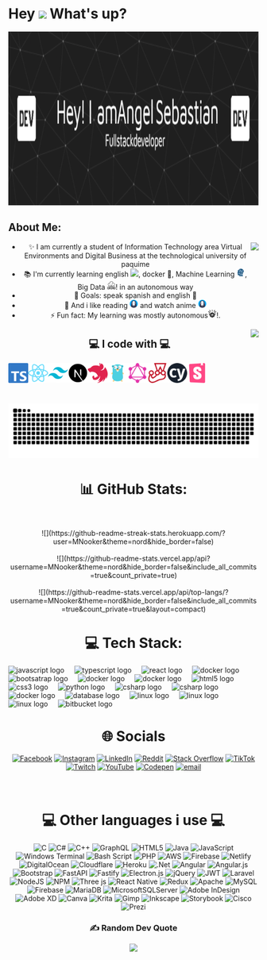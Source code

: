 <h1> Hey <img src="https://emojis.slackmojis.com/emojis/images/1577305505/7373/hand_wave.gif?1577305505" width="50" /> What's up?</h1>
<img src="https://github.com/MNooker/MNooker/blob/main/github-header-image.png?raw=true" height="350" alt="stats graph"  />

## About Me:
<div align="center">
  <div align="right">
    <img align="right" height="150" src="https://media3.giphy.com/media/v1.Y2lkPTc5MGI3NjExNmNlbGVsMmU5YnFpemY2bmoxbnI5NmIzZmEzdGY3NndvczZya3RvOCZlcD12MV9pbnRlcm5hbF9naWZfYnlfaWQmY3Q9Zw/78XCFBGOlS6keY1Bil/giphy.gif"  />
   </div>

  - ✨ I am currently a student of Information Technology area Virtual Environments and Digital Business at the technological university of paquime
  - 📚 I'm currently learning english <img src="https://cdn-icons-png.flaticon.com/128/197/197484.png" width="17" />, docker 🐳, Machine Learning <img src="https://github.com/MNooker/MNooker/blob/main/image-1.png" width="17" />, Big Data <img src="https://github.com/MNooker/MNooker/blob/main/image-4.png" width="17" />! in an autonomous way
  - 🎯 Goals: speak spanish and english 🚀
  - 🎲 And i like reading <img src="https://github.com/MNooker/MNooker/blob/main/image-2.png" width="17" /> and watch anime <img src="https://github.com/MNooker/MNooker/blob/main/image-2.png" width="17" />
  - ⚡ Fun fact: My learning was mostly autonomous<img src="https://github.com/MNooker/MNooker/blob/main/image-5.png" width="17" />!. 
  <div align="right">
    <img align="right" height="150" src="https://media3.giphy.com/media/v1.Y2lkPTc5MGI3NjExNmNlbGVsMmU5YnFpemY2bmoxbnI5NmIzZmEzdGY3NndvczZya3RvOCZlcD12MV9pbnRlcm5hbF9naWZfYnlfaWQmY3Q9Zw/78XCFBGOlS6keY1Bil/giphy.gif"  />
  
  </div>

## 💻 I code with 💻

<a href="https://www.typescriptlang.org" target="_blank">
  <img align="left" title="Typescript" alt="Typescript" width="40px" src="./assets/typescript-logo.svg" />
</a>

<a href="https://pt-br.reactjs.org" target="_blank">
 <img align="left" title="React and React Native" alt="React and React Native" width="40px" src="./assets/react-logo.svg" />
</a>

<a href="https://tailwindcss.com" target="_blank">
 <img align="left" title="Tailwind Css" alt="Tailwind Css" width="40px" src="./assets/tailwind-logo.svg" />
</a>

<a href="https://nextjs.org" target="_blank">
  <img align="left" title="Next Js" alt="Next Js" width="40px" src="./assets/next-logo.svg" />
</a>

<a href="https://nestjs.com" target="_blank">
  <img align="left" title="Nest Js" alt="Nest Js" width="40px" src="./assets/nest-logo.svg" />
</a>

<a href="https://go.dev" target="_blank">
  <img align="left" title="Go Lang" alt="Go Lang" width="40px" src="./assets/golang-logo.svg" />
</a>

<a href="https://graphql.org" target="_blank">
  <img align="left" title="GraphQL" alt="GraphQL" width="40px" src="./assets/graphql-logo.svg" />
</a>

<a href="https://jestjs.io/pt-BR/" target="_blank">
  <img align="left" title="Jest" alt="Jest" width="40px" src="./assets/jest-logo.svg" />
</a>

<a href="https://www.cypress.io" target="_blank">
  <img align="left" title="Cypress" alt="Jest" width="40px" src="./assets/cypress-logo.svg" />
</a>

<a href="https://storybook.js.org" target="_blank">
  <img align="left" title="Storybook" alt="Storybook" width="40px" src="./assets/storybook-logo.svg" />
</a>


<picture>
  <source media="(prefers-color-scheme: dark)" srcset="https://raw.githubusercontent.com/platane/platane/output/github-contribution-grid-snake-dark.svg">
  <source media="(prefers-color-scheme: light)" srcset="https://raw.githubusercontent.com/platane/platane/output/github-contribution-grid-snake.svg">
  <img alt="github contribution grid snake animation" src="https://raw.githubusercontent.com/platane/platane/output/github-contribution-grid-snake.svg">
</picture>

# 📊 GitHub Stats:
<br/>
<br/>
![](https://github-readme-streak-stats.herokuapp.com/?user=MNooker&theme=nord&hide_border=false)
<br/>
<br/>
![](https://github-readme-stats.vercel.app/api?username=MNooker&theme=nord&hide_border=false&include_all_commits=true&count_private=true)
<br/>
<br/>
![](https://github-readme-stats.vercel.app/api/top-langs/?username=MNooker&theme=nord&hide_border=false&include_all_commits=true&count_private=true&layout=compact)

# 💻 Tech Stack:

<div align="left">
  <img src="https://cdn.jsdelivr.net/gh/devicons/devicon/icons/javascript/javascript-original.svg" height="30" alt="javascript logo"  />
  <img width="12" />
  <img src="https://cdn.jsdelivr.net/gh/devicons/devicon/icons/typescript/typescript-original.svg" height="30" alt="typescript logo"  />
  <img width="12" />
  <img src="https://cdn.jsdelivr.net/gh/devicons/devicon/icons/react/react-original.svg" height="30" alt="react logo"  />
  <img width="12" />
  <img src="https://cdn.jsdelivr.net/npm/devicons@1.8.0/!SVG/php.svg" height="30" alt="docker logo"  />
  <img width="12" />
  <img src="https://cdn.jsdelivr.net/npm/devicons@1.8.0/!SVG/bootstrap.svg" height="30" alt="bootsatrap logo"  />
  <img width="12" />
  <img src="https://cdn.jsdelivr.net/npm/devicons@1.8.0/!SVG/php.svg" height="30" alt="docker logo"  />
  <img width="12" />
  <img src="https://cdn.jsdelivr.net/npm/devicons@1.8.0/!SVG/php.svg" height="30" alt="docker logo"  />
  <img width="12" />
  <img src="https://cdn.jsdelivr.net/gh/devicons/devicon/icons/html5/html5-original.svg" height="30" alt="html5 logo"  />
  <img width="12" />
  <img src="https://cdn.jsdelivr.net/gh/devicons/devicon/icons/css3/css3-original.svg" height="30" alt="css3 logo"  />
  <img width="12" />
  <img src="https://cdn.jsdelivr.net/gh/devicons/devicon/icons/python/python-original.svg" height="30" alt="python logo"  />
  <img width="12" />
  <img src="https://cdn.jsdelivr.net/gh/devicons/devicon/icons/csharp/csharp-original.svg" height="30" alt="csharp logo"  />
  <img width="12" />
  <img src="https://cdn.jsdelivr.net/npm/devicons@1.8.0/!SVG/terminal.svg" height="30" alt="csharp logo"  />
  <img width="12" />
  <img src="https://cdn.jsdelivr.net/npm/devicons@1.8.0/!SVG/docker.svg" height="30" alt="docker logo"  />
<img width="12" />
  <img src="https://cdn.jsdelivr.net/npm/devicons@1.8.0/!SVG/database.svg" height="30" alt="database logo"  />
  <img width="12" />
  <img src="https://cdn.jsdelivr.net/npm/devicons@1.8.0/!SVG/linux.svg" height="30" alt="linux logo"  />
  <img width="12" />
   <img src="https://cdn.jsdelivr.net/npm/devicons@1.8.0/!SVG/cloud9.svg" height="30" alt="linux logo"  />
  <img width="12" />
  <img src="https://cdn.jsdelivr.net/npm/devicons@1.8.0/!SVG/cisco.svg" height="30" alt="linux logo"  />
  <img width="12" />
  <img src="https://cdn.jsdelivr.net/npm/devicons@1.8.0/!SVG/bitbucket.svg" height="30" alt="bitbucket logo"  />
  <img width="12" />
</div>

###



# 🌐 Socials
[![Facebook](https://img.shields.io/badge/Facebook-%231877F2.svg?logo=Facebook&logoColor=white)](https://facebook.com/@RotoSebas) [![Instagram](https://img.shields.io/badge/Instagram-%23E4405F.svg?logo=Instagram&logoColor=white)](https://instagram.com/@angelito_sebas) [![LinkedIn](https://img.shields.io/badge/LinkedIn-%230077B5.svg?logo=linkedin&logoColor=white)](https://linkedin.com/in/JoseSebastian) [![Reddit](https://img.shields.io/badge/Reddit-%23FF4500.svg?logo=Reddit&logoColor=white)](https://reddit.com/user/_Nooker) [![Stack Overflow](https://img.shields.io/badge/-Stackoverflow-FE7A16?logo=stack-overflow&logoColor=white)](https://stackoverflow.com/users/29619975) [![TikTok](https://img.shields.io/badge/TikTok-%23000000.svg?logo=TikTok&logoColor=white)](https://tiktok.com/@@nook3r_) [![Twitch](https://img.shields.io/badge/Twitch-%239146FF.svg?logo=Twitch&logoColor=white)](https://twitch.tv/@MNooker) [![YouTube](https://img.shields.io/badge/YouTube-%23FF0000.svg?logo=YouTube&logoColor=white)](https://youtube.com/@@Nooker) [![Codepen](https://img.shields.io/badge/Codepen-000000?logo=codepen&logoColor=white)](https://codepen.io/@nooker) [![email](https://img.shields.io/badge/Email-D14836?logo=gmail&logoColor=white)](mailto:nooker106@gmail.com) 
###

<br clear="both">



###

# 💻 Other languages i use 💻
![C](https://img.shields.io/badge/c-%2300599C.svg?style=flat-square&logo=c&logoColor=white) ![C#](https://img.shields.io/badge/c%23-%23239120.svg?style=flat-square&logo=csharp&logoColor=white) ![C++](https://img.shields.io/badge/c++-%2300599C.svg?style=flat-square&logo=c%2B%2B&logoColor=white) ![GraphQL](https://img.shields.io/badge/-GraphQL-E10098?style=flat-square&logo=graphql&logoColor=white) ![HTML5](https://img.shields.io/badge/html5-%23E34F26.svg?style=flat-square&logo=html5&logoColor=white) ![Java](https://img.shields.io/badge/java-%23ED8B00.svg?style=flat-square&logo=openjdk&logoColor=white) ![JavaScript](https://img.shields.io/badge/javascript-%23323330.svg?style=flat-square&logo=javascript&logoColor=%23F7DF1E) ![Windows Terminal](https://img.shields.io/badge/Windows%20Terminal-%234D4D4D.svg?style=flat-square&logo=windows-terminal&logoColor=white) ![Bash Script](https://img.shields.io/badge/bash_script-%23121011.svg?style=flat-square&logo=gnu-bash&logoColor=white) ![PHP](https://img.shields.io/badge/php-%23777BB4.svg?style=flat-square&logo=php&logoColor=white) ![AWS](https://img.shields.io/badge/AWS-%23FF9900.svg?style=flat-square&logo=amazon-aws&logoColor=white) ![Firebase](https://img.shields.io/badge/firebase-%23039BE5.svg?style=flat-square&logo=firebase) ![Netlify](https://img.shields.io/badge/netlify-%23000000.svg?style=flat-square&logo=netlify&logoColor=#00C7B7) ![DigitalOcean](https://img.shields.io/badge/DigitalOcean-%230167ff.svg?style=flat-square&logo=digitalOcean&logoColor=white) ![Cloudflare](https://img.shields.io/badge/Cloudflare-F38020?style=flat-square&logo=Cloudflare&logoColor=white) ![Heroku](https://img.shields.io/badge/heroku-%23430098.svg?style=flat-square&logo=heroku&logoColor=white) ![.Net](https://img.shields.io/badge/.NET-5C2D91?style=flat-square&logo=.net&logoColor=white) ![Angular](https://img.shields.io/badge/angular-%23DD0031.svg?style=flat-square&logo=angular&logoColor=white) ![Angular.js](https://img.shields.io/badge/angular.js-%23E23237.svg?style=flat-square&logo=angularjs&logoColor=white) ![Bootstrap](https://img.shields.io/badge/bootstrap-%238511FA.svg?style=flat-square&logo=bootstrap&logoColor=white) ![FastAPI](https://img.shields.io/badge/FastAPI-005571?style=flat-square&logo=fastapi) ![Fastify](https://img.shields.io/badge/fastify-%23000000.svg?style=flat-square&logo=fastify&logoColor=white) ![Electron.js](https://img.shields.io/badge/Electron-191970?style=flat-square&logo=Electron&logoColor=white) ![jQuery](https://img.shields.io/badge/jquery-%230769AD.svg?style=flat-square&logo=jquery&logoColor=white) ![JWT](https://img.shields.io/badge/JWT-black?style=flat-square&logo=JSON%20web%20tokens) ![Laravel](https://img.shields.io/badge/laravel-%23FF2D20.svg?style=flat-square&logo=laravel&logoColor=white) ![NodeJS](https://img.shields.io/badge/node.js-6DA55F?style=flat-square&logo=node.js&logoColor=white) ![NPM](https://img.shields.io/badge/NPM-%23CB3837.svg?style=flat-square&logo=npm&logoColor=white) ![Three js](https://img.shields.io/badge/threejs-black?style=flat-square&logo=three.js&logoColor=white) ![React Native](https://img.shields.io/badge/react_native-%2320232a.svg?style=flat-square&logo=react&logoColor=%2361DAFB) ![Redux](https://img.shields.io/badge/redux-%23593d88.svg?style=flat-square&logo=redux&logoColor=white) ![Apache](https://img.shields.io/badge/apache-%23D42029.svg?style=flat-square&logo=apache&logoColor=white) ![MySQL](https://img.shields.io/badge/mysql-4479A1.svg?style=flat-square&logo=mysql&logoColor=white) ![Firebase](https://img.shields.io/badge/firebase-a08021?style=flat-square&logo=firebase&logoColor=ffcd34) ![MariaDB](https://img.shields.io/badge/MariaDB-003545?style=flat-square&logo=mariadb&logoColor=white) ![MicrosoftSQLServer](https://img.shields.io/badge/Microsoft%20SQL%20Server-CC2927?style=flat-square&logo=microsoft%20sql%20server&logoColor=white) ![Adobe InDesign](https://img.shields.io/badge/Adobe%20InDesign-49021F?style=flat-square&logo=adobeindesign&logoColor=FF3366) ![Adobe XD](https://img.shields.io/badge/Adobe%20XD-470137?style=flat-square&logo=Adobe%20XD&logoColor=#FF61F6) ![Canva](https://img.shields.io/badge/Canva-%2300C4CC.svg?style=flat-square&logo=Canva&logoColor=white) ![Krita](https://img.shields.io/badge/Krita-203759?style=flat-square&logo=krita&logoColor=EEF37B) ![Gimp](https://img.shields.io/badge/Gimp-657D8B?style=flat-square&logo=gimp&logoColor=FFFFFF) ![Inkscape](https://img.shields.io/badge/Inkscape-e0e0e0?style=flat-square&logo=inkscape&logoColor=080A13) ![Storybook](https://img.shields.io/badge/-Storybook-FF4785?style=flat-square&logo=storybook&logoColor=white) ![Cisco](https://img.shields.io/badge/cisco-%23049fd9.svg?style=flat-square&logo=cisco&logoColor=black) ![Prezi](https://img.shields.io/badge/Prezi-%23000000.svg?style=flat-square&logo=Prezi&logoColor=white)



### ✍️ Random Dev Quote
![](https://quotes-github-readme.vercel.app/api?type=horizontal&theme=radical)


